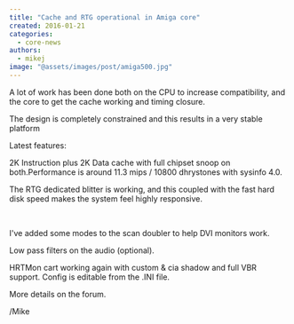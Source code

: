 ```yaml
---
title: "Cache and RTG operational in Amiga core"
created: 2016-01-21
categories: 
  - core-news
authors: 
  - mikej
image: "@assets/images/post/amiga500.jpg"
---
```


A lot of work has been done both on the CPU to increase compatibility, and the core to get the cache working and timing closure.

The design is completely constrained and this results in a very stable platform

Latest features:

2K Instruction plus 2K Data cache with full chipset snoop on both.Performance is around 11.3 mips / 10800 dhrystones with sysinfo 4.0.

The RTG dedicated blitter is working, and this coupled with the fast hard disk speed makes the system feel highly responsive.

 

I've added some modes to the scan doubler to help DVI monitors work.

Low pass filters on the audio (optional).

HRTMon cart working again with custom & cia shadow and full VBR support. Config is editable from the .INI file.

More details on the forum.

/Mike
